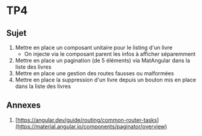 # TP4

## Sujet

1. Mettre en place un composant unitaire pour le listing d'un livre
   - On injecte via le composant parent les infos à afficher séparemment
2. Mettre en place un pagination (de 5 éléments) via MatAngular dans la liste des livres
3. Mettre en place une gestion des routes fausses ou malformées
4. Mettre en place la suppression d'un livre depuis un bouton mis en place dans la liste des livres

## Annexes

1. [https://angular.dev/guide/routing/common-router-tasks](https://material.angular.io/components/paginator/overview)
